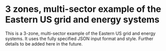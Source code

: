 # 3 zones, multi-sector example of the Eastern US grid and energy systems

This is a 3-zone, multi-sector example of the Eastern US grid and energy systems. It uses the fully specified JSON input format and style. Further details to be added here in the future.
